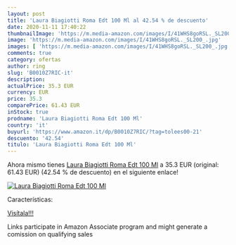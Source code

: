 ```yaml
---
layout: post
title: 'Laura Biagiotti Roma Edt 100 Ml al 42.54 % de descuento'
date: 2020-11-11 17:40:22
thumbnailImage: 'https://m.media-amazon.com/images/I/41WHS8goRSL._SL200_.jpg'
image: 'https://m.media-amazon.com/images/I/41WHS8goRSL._SL200_.jpg'
images: [ 'https://m.media-amazon.com/images/I/41WHS8goRSL._SL200_.jpg' ]
comments: true
category: ofertas
author: ring
slug: 'B0010Z7RIC-it'
description:
actualPrice: 35.3 EUR
currency: EUR
price: 35.3
comparePrice: 61.43 EUR
inStock: true
prodname: 'Laura Biagiotti Roma Edt 100 Ml'
country: 'it'
buyurl: 'https://www.amazon.it/dp/B0010Z7RIC/?tag=tolees00-21'
descuento: '42.54'
titulo: 'Laura Biagiotti Roma Edt 100 Ml'
---
```


Ahora mismo tienes [Laura Biagiotti Roma Edt 100 Ml](https://www.amazon.it/dp/B0010Z7RIC/?tag=tolees00-21) a 35.3 EUR (original: 61.43 EUR) (42.54 %  de descuento) en el siguiente enlace!

[![Laura Biagiotti Roma Edt 100 Ml](https://m.media-amazon.com/images/I/41WHS8goRSL._SL200_.jpg)](https://www.amazon.it/dp/B0010Z7RIC/?tag=tolees00-21)

Características:


[Visítala!!!](https://www.amazon.it/dp/B0010Z7RIC/?tag=tolees00-21)

Links participate in Amazon Associate program and might generate a comission on qualifying sales
